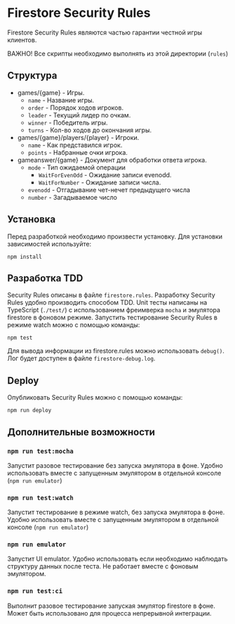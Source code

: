 
# Firestore Security Rules

Firestore Security Rules являются частью гарантии честной игры клиентов.

ВАЖНО! Все скрипты необходимо выполнять из этой директории (`rules`)

## Структура
* games/{game} - Игры.
    - `name` - Название игры.
    - `order` - Порядок ходов игроков.
    - `leader` - Текущий лидер по очкам.
    - `winner` - Победитель игры.
    - `turns` - Кол-во ходов до окончания игры.
* games/{game}/players/{player} - Игроки.
    - `name` - Как представился игрок.
    - `points` - Набранные очки игрока.
* gameanswer/{game} - Документ для обработки ответа игрока.
    - `mode` - Тип ожидаемой операции
        - `WaitForEvenOdd` - Ожидание записи evenodd. 
        - `WaitForNumber` - Ожидание записи числа.
    - `evenodd` - Отгадывание чет-нечет предыдущего числа
    - `number` - Загадываемое число

## Установка

Перед разработкой необходимо произвести установку. Для установки зависимостей используйте:
```
npm install
```

## Разработка TDD
Security Rules описаны в файле `firestore.rules`. Разработку Security Rules удобно производить способом TDD. Unit тесты написаны на TypeScript (`./test/`) с использованием фреимверка `mocha` и эмулятора firestore в фоновом режиме. Запустить тестирование Security Rules в режиме watch можно с помощью команды:

```
npm test
```
Для вывода информации из firestore.rules можно использовать `debug()`. Лог будет доступен в файле `firestore-debug.log`.

## Deploy
Опубликовать Security Rules можно с помощью команды:

```
npm run deploy
```

## Дополнительные возможности

### `npm run test:mocha`
Запустит разовое тестирование без запуска эмулятора в фоне. Удобно использовать вместе с запущенным эмулятором в отдельной консоле (`npm run emulator`)

### `npm run test:watch`
Запустит тестирование в режиме watch, без запуска эмулятора в фоне. Удобно использовать вместе с запущенным эмулятором в отдельной консоле (`npm run emulator`)

### `npm run emulator`
Запустит UI emulator. Удобно использовать если необходимо наблюдать структуру данных после теста. Не работает вместе с фоновым эмулятором.

### `npm run test:ci`
Выполнит разовое тестирование запуская эмулятор firestore в фоне. 
Может быть использовано для процесса непрерывной интеграции.